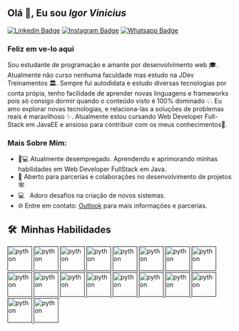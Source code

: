 ## Olá 👋, Eu sou <i>Igor Vinicius</i>


<a href="https://www.linkedin.com/in/igorvj/">![Linkedin Badge](https://img.shields.io/badge/LinkedIn-0077B5?style=for-the-badge&logo=linkedin&logoColor=white)</a>
<a href="https://www.instagram.com/igor.vj/">![Instagram Badge](https://img.shields.io/badge/Instagram-E4405F?style=for-the-badge&logo=instagram&logoColor=white)</a>
<a href="https://api.whatsapp.com/send?phone=5531991162823&text=Ol%C3%A1%2C%20tudo%20bem%3F%20Vim%20atrav%C3%A9s%20do%20seu%20GitHub.">![Whatsapp Badge](https://img.shields.io/badge/WhatsApp-25D366?style=for-the-badge&logo=whatsapp&logoColor=white)</a>

### Feliz em ve-lo aqui

Sou estudante de programação e amante por desenvolvimento web 🎓. Atualmente não curso nenhuma faculdade mas estudo na JDev Treinamentos 🏛. Sempre fui autodidata e estudo diversas tecnologias por conta própia, tenho facilidade de aprender novas linguagens e frameworks pois só consigo dormir quando o conteúdo visto é 100% dominado 💡. Eu amo explorar novas tecnologias, e relaciona-las a soluções de problemas reais é maravilhoso ✨. Atualmente estou cursando Web Developer Full-Stack em JavaEE e ansioso para contribuir com os meus conhecimentos👀.

### Mais Sobre Mim:

- 👨💻 Atualmente desempregado. Aprendendo e aprimorando minhas habilidades em Web Developer FullStack em Java.
- 🤝 Aberto para parcerias e colaborações no desenvolvimento de projetos 🕸️
- 💻 &nbsp; Adoro desafios na criação de novos sistemas.
- 🌐 Entre em contato: [Outlook](https://manumanoj.me) para mais informações e parcerias.

<h2> 🛠 &nbsp;Minhas Habilidades</h2>

<a href="" target="_blank">
    <img src="https://i.postimg.cc/14gpxDrF/java-ee.png" alt="python" width="55" height="55"/>
</a>
<a href="" target="_blank">
    <img src="https://i.postimg.cc/5NJQqdzJ/Sem-T-tulo-1.png" alt="python" width="55" height="55"/>
</a>
<a href="" target="_blank">
    <img src="https://i.postimg.cc/YCWcpVX4/JSP.png" alt="python" width="55" height="55"/>
</a>
<a href="" target="_blank">
    <img src="https://i.postimg.cc/Df4jtsm6/jquery.png" alt="python" width="55" height="55"/>
</a>
<a href="" target="_blank">
    <img src="https://i.postimg.cc/HWr4rggk/ajax.png" alt="python" width="55" height="55"/>
</a>
<a href="" target="_blank">
    <img src="https://i.postimg.cc/4KMrWz15/Json.png" alt="python" width="55" height="55"/>
</a>
<a href="" target="_blank">
    <img src="https://neumanlab.com/wp-content/uploads/2020/07/Java-server-Faces.png" alt="python" width="55" height="55"/>
</a>
<a href="" target="_blank">
    <img src="https://fernandofranzini.files.wordpress.com/2018/03/hibernate2.png?w=705" alt="python" width="55" height="55"/>
<a href="" target="_blank">
    <img src="https://i.postimg.cc/zVtpwq7w/html5.png" alt="python" width="55" height="55"/>
</a>
<a href="" target="_blank">
    <img src="https://i.postimg.cc/jDDcZB3p/Java-Script.png" alt="python" width="55" height="55"/>
</a>
<a href="" target="_blank">
    <img src="https://i.postimg.cc/3dJnDkXJ/css3.png" alt="python" width="55" height="55"/>
</a>
<a href="" target="_blank">
    <img src="https://i.postimg.cc/CZd3Cvb5/bootstrap.png" alt="python" width="55" height="55"/>
</a>
<a href="" target="_blank">
    <img src="https://i.postimg.cc/gkkpVNgj/Postgresql.png" alt="python" width="55" height="55"/>
</a>
<a href="" target="_blank">
    <img src="https://i.postimg.cc/vHDj8jPr/tomcat.png" alt="python" width="55" height="55"/>
</a>
<a href="" target="_blank">
    <img src="https://i.postimg.cc/zfN0hPkP/subversion.png" alt="python" width="55" height="55"/>
</a>
<a href="" target="_blank">
    <img src="https://i.postimg.cc/MZnNqN3y/eclipse.png" alt="python" width="55" height="55"/>
</a>
<a href="" target="_blank">
    <img src="https://i.postimg.cc/0MtjrXGf/vegas.png" alt="python" width="55" height="55"/>
</a>
<a href="" target="_blank">
    <img src="https://i.postimg.cc/sQf1jCWx/photoshop.png" alt="python" width="55" height="55"/>
</a>
